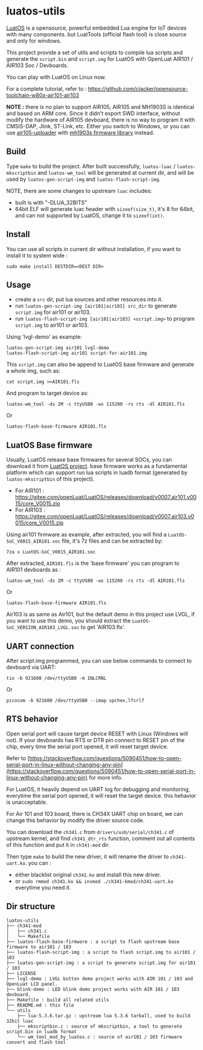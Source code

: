 # luatos-utils

[LuatOS](https://github.com/openLuat/LuatOS) is a opensource, powerful embedded Lua engine for IoT devices with many components. but LuatTools (official flash tool) is close source and only for windows.

This project provide a set of utils and scripts to compile lua scripts and generate the `script.bin` and `script.img` for LuatOS with OpenLuat AIR101 / AIR103 Soc / Devboards.

You can play with LuatOS on Linux now.

For a complete tutorial, refer to : https://github.com/cjacker/opensource-toolchain-w80x-air101-air103

**NOTE :** there is no plan to support AIR105, AIR105 and MH1903S is identical and based on ARM core. Since it didn't export SWD interface, without modify the hardware of AIR105 devboard, there is no way to program it with CMSIS-DAP, Jlink, ST-Link, etc. Either you switch to Windows, or you can use [air105-uploader](https://github.com/racerxdl/air105-uploader) with [mh1903s firmware library](https://github.com/cjacker/mh1903_firmware_library_gcc_makefile) instead.

## Build
Type `make` to build the project. After built successfully, `luatos-luac` / `luatos-mkscriptbin` and `luatos-wm_tool` will be generated at current dir, and will be used by `luatos-gen-script-img` and `luatos-flash-script-img`.

NOTE, there are some changes to upstream `luac` includes:
- built is with "-DLUA_32BITS"
- 64bit ELF will generate luac header with `sizeof(size_t)`, it's 8 for 64bit, and can not supported by LuatOS, change it to `sizeof(int)`.

## Install
You can use all scripts in current dir without installation, if you want to install it to system wide :

```
sudo make install DESTDIR=<DEST DIR>
```

## Usage
- create a `src` dir, put lua sources and other resources into it.
- run `luatos-gen-script-img [air101|air103] src_dir` to generate `script.img` for air101 or air103.
- run `luatos-flash-script-img [air101|air103] <script.img>` to program `script.img` to air101 or air103.

Using 'lvgl-demo' as example:
```
luatos-gen-script-img air101 lvgl-demo
luatos-flash-script-img air101 script-for-air101.img
```

This `script.img` can also be append to LuatOS base firmware and generate a whole img, such as:
```
cat script.img >>AIR101.fls
```

And program to target device as:
```
luatos-wm_tool -ds 2M -c ttyUSB0 -ws 115200 -rs rts -dl AIR101.fls
```
Or
```
luatos-flash-base-firmware AIR101.fls
```

## LuatOS Base firmware

Usually, LuatOS release base firmwares for several SOCs, you can download it from [LuatOS project](https://gitee.com/openLuat/LuatOS/releases). base firmware works as a fundamental platform which can support run lua scripts in luadb format (generated by `luatos-mkscriptbin` of this project).

- For AIR101 : https://gitee.com/openLuat/LuatOS/releases/download/v0007.air101.v0015/core_V0015.zip
- For AIR103 : https://gitee.com/openLuat/LuatOS/releases/download/v0007.air103.v0015/core_V0015.zip

Using air101 firmware as example, after extracted, you will find a `LuatOS-SoC_V0015_AIR101.soc` file, it's 7z files and can be extracted by:

```
7za x LuatOS-SoC_V0015_AIR101.soc
```

After extracted, `AIR101.fls` is the 'base firmware' you can program to AIR101 devboards as :
```
luatos-wm_tool -ds 2M -c ttyUSB0 -ws 115200 -rs rts -dl AIR101.fls
```

Or 
```
luatos-flash-base-firmware AIR101.fls
```

Air103 is as same as Air101, but the default demo in this project use LVGL, if you want to use this demo, you should extract the `LuatOS-SoC_VERSION_AIR103_LVGL.soc` to get 'AIR103.fls'.


## UART connection

After script.img programmed, you can use below commands to connect to devboard via UART:

```
tio -b 921600 /dev/ttyUSB0 -m INLCRNL
```
Or

```
picocom -b 921600 /dev/ttyUSB0 --imap spchex,lfcrlf
```

## RTS behavior

Open serial port will cause target device RESET with Linux (Windows will not). If your devboards has RTS or DTR pin connect to RESET pin of the chip, every time the serial port opened, it will reset target device.

Refer to [https://stackoverflow.com/questions/5090451/how-to-open-serial-port-in-linux-without-changing-any-pin](https://stackoverflow.com/questions/5090451/how-to-open-serial-port-in-linux-without-changing-any-pin) for more info.

For LuatOS, it heavily depend on UART log for debugging and monitoring, everytime the serial port opened, it will reset the target device. this hehavior is unacceptable.

For Air 101 and 103 board, there is CH34X UART chip on board, we can change this behavior by modify the driver source code.

You can download the `ch341.c` from `drivers/usb/serial/ch341.c` of upstream kernel, and find `ch341_dtr_rts` function, comment out all contents of this function and put it in `ch341-mod` dir.

Then type `make` to build the new driver, it will rename the driver to `ch341-uart.ko`. you can :
- either blacklist original `ch341.ko` and install this new driver.
- or `sudo rmmod ch341.ko && insmod ./ch341-kmod/ch341-uart.ko` everytime you need it.
 
## Dir structure
```
luatos-utils
├── ch341-mod
│   ├── ch341.c
│   └── Makefile
├── luatos-flash-base-firmware : a script to flash upstream base firmware to air101 / 103
├── luatos-flash-script-img : a script to flash script.img to air101 / 103
├── luatos-gen-script-img : a script to generate script.img for air101 / 103
├── LICENSE
├── lvgl-demo : LVGL button demo project works with AIR 101 / 103 and OpenLuat LCD panel.
├── blink-demo : LED blink demo project works with AIR 101 / 103 devboard.
├── Makefile : build all related utils
├── README.md : this file
└── utils
    ├── lua-5.3.6.tar.gz : upstream lua 5.3.6 tarball, used to build 32bit luac
    ├── mkscriptbin.c : source of mkscriptbin, a tool to generate script.bin in luadb format
    └── wm_tool_mod_by_luatos.c : source of air101 / 103 firmware convert and flash tool
```
